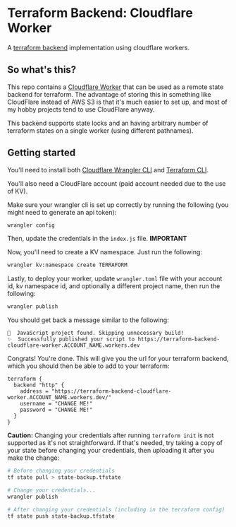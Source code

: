 # Terraform Backend: Cloudflare Worker
A [terraform backend](https://www.terraform.io/docs/backends/types/http.html) implementation using cloudflare workers.

## So what's this?
This repo contains a [Cloudflare Worker](https://developers.cloudflare.com/workers/) that can be used as a remote state backend for terraform. The advantage of storing this in something like CloudFlare instead of AWS S3 is that it's much easier to set up, and most of my hobby projects tend to use CloudFlare anyway.

This backend supports state locks and an having arbitrary number of terraform states on a single worker (using different pathnames).

## Getting started
You'll need to install both [Cloudflare Wrangler CLI](https://github.com/cloudflare/wrangler#installation) and [Terraform CLI](https://learn.hashicorp.com/terraform/getting-started/install.html).

You'll also need a CloudFlare account (paid account needed due to the use of KV).

Make sure your wrangler cli is set up correctly by running the following (you might need to generate an api token):
```sh
wrangler config
```

Then, update the credentials in the `index.js` file. **IMPORTANT**

Now, you'll need to create a KV namespace. Just run the following:
```sh
wrangler kv:namespace create TERRAFORM
```

Lastly, to deploy your worker, update `wrangler.toml` file with your account id, kv namespace id, and optionally a different project name, then run the following:
```sh
wrangler publish
```

You should get back a message similar to the following:
```
💁  JavaScript project found. Skipping unnecessary build!
✨  Successfully published your script to https://terraform-backend-cloudflare-worker.ACCOUNT_NAME.workers.dev
```

Congrats! You're done. This will give you the url for your terraform backend, which you should then be able to add to your terraform:
```hcl
terraform {
  backend "http" {
    address = "https://terraform-backend-cloudflare-worker.ACCOUNT_NAME.workers.dev/"
    username = "CHANGE ME!"
    password = "CHANGE ME!"
  }
}
```

**Caution:** Changing your credentials after running `terraform init` is not supported as it's not straightforward. If that's needed, try taking a copy of your state before changing your credentials, then uploading it after you make the change:
```sh
# Before changing your credentials
tf state pull > state-backup.tfstate

# Change your credentials...
wrangler publish

# After changing your credentials (including in the terraform config)
tf state push state-backup.tfstate
